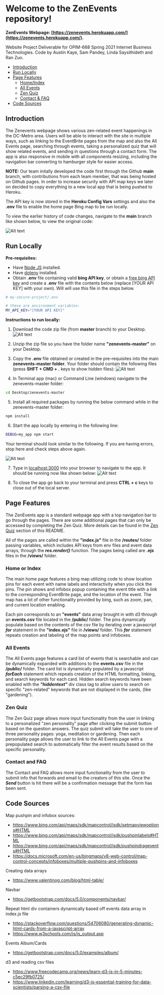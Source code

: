 # Welcome to the ZenEvents repository!

**ZenEvents Webpage: [https://zenevents.herokuapp.com/](https://zenevents.herokuapp.com/).**

Website Project Deliverable for OPIM-668 Spring 2021 Internet Business Technologies. Code by Austin Kaye, Sam Pandey, Linda Saysithideth and Ran Zuo.

- [Introduction](#introduction)
- [Run Locally](#run-locally)
- [Page Features](#page-features)
  - [Home/Index](#home-or-index)
  - [All Events](#all-events)
  - [Zen Quiz](#zen-quiz)
  - [Contact & FAQ](#contact-and-faq)
- [Code Sources](#code-sources)

## Introduction

The Zenevents webpage shows various zen-related event happenings in the DC-Metro area. Users will be able to interact with the site in multiple ways, such as linking to the EventBrite pages from the map and also the All Events page, searching through events, taking a personalized quiz that will show related events, and sending in questions through a contact form. The app is also responsive in mobile with all components resizing, including the navigation bar converting to hamburger style for easier access.

**NOTE:** Our team initally developed the code first through the Github **main** branch, with contributions from each team member, that was being hosted on Github pages. In order to increase security with API map keys we later on decided to copy everything to a new local app that is being pushed to Heroku.

The API key is now stored in the **Heroku Config Vars** settings and also the **.env** file to enable the home page Bing map to be run locally.

To view the earlier history of code changes, navigate to the **main** branch like shown below, to view the original code:

![Alt text](/public/images/mainBranch.png?raw=true "Optional Title")

## Run Locally

**Pre-requisites:**

- Have [Node JS](https://github.com/prof-rossetti/internet-technologies/blob/main/notes/javascript/node.md) installed.
- Have [dotenv](https://github.com/prof-rossetti/internet-technologies/blob/main/notes/javascript/packages/dotenv.md) installed.
- Obtain **.env** file containing valid **bing API key**, or obtain a [free bing API key](http://mapsforenterprise.binginternal.com/en-us/maps/create-a-bing-maps-key) and create a **.env** file with the contents below (replace [YOUR API KEY] with your own). Will will use this file in the steps below.

```sh
# my-secure-project/.env

# these are environment variables:
MY_API_KEY="[YOUR API KEY]"
```

**Instructions to run locally:**

1. Download the code zip file (from **master** branch) to your Desktop.
   ![Alt text](/public/images/downloadZip.png?raw=true "Optional Title")

2. Unzip the zip file so you have the folder name **"zenevents-master"** on your Desktop.

3. Copy the **.env** file obtained or created in the pre-requisites into the main **zenevents-master folder**. Your folder should contain the following files (press **SHFT + CMD + .** keys to show hidden files):
   ![Alt text](/public/images/files.png?raw=true "Optional Title")

4. In Terminal app (mac) or Command Line (windows) navigate to the zenevents-master folder:

```sh
cd Desktop/zenevents-master
```

5. Install all required packages by running the below command while in the zenevents-master folder:

```sh
npm install
```

6. Start the app locally by entering in the following line:

```sh
DEBUG=my_app npm start
```

Your terminal should look similar to the following. If you are having errors, stop here and check steps above again.

![Alt text](/public/images/startApp.png?raw=true "Optional Title")

7. Type in [localhost:3000](http://localhost:3000/) into your browser to navigate to the app. It should be running now like shown below:
   ![Alt text](/public/images/runningApp.png?raw=true "Optional Title")

8. To close the app go back to your terminal and press **CTRL + c** keys to close out of the local server.

## Page Features

The ZenEvents app is a standard webpage app with a top navigation bar to go through the pages. There are some additional pages that can only be accessed by completing the Zen Quiz. More details can be found in the [Zen Quiz](#zen-quiz) section of this README.

All of the pages are called within the **"index.js"** file in the **/routes/** folder passing variables, which includes API keys from env files and event data arrays, through the **_res.render()_** function. The pages being called are **.ejs** files in the **/views/** folder.

### Home or Index

The main home page features a bing map utilizing code to show location pins for each event with name labels and interactivity when you click the pins. The pin shows and infobox popup containing the event title with a link to the corresponding EventBrite page, and the location of the event. The map has a lot of other functionality provided by bing, such as zoom, pan, and current location enabling.

Each pin corresponds to an **"events"** data array brought in with d3 through an **events.csv** file located in the **/public/** folder. The pins dynamically populate based on the contents of the csv file by iterating over a javascript **_for_** statement in the **"index.ejs"** file in **/views/** folder. This **_for_** statement repeats creation and labeling of the map points and infoboxes.

### All Events

The All Events page features a card list of events that is searchable and can be dynamically expanded with additions to the **events.csv** file in the **/public/** folder. The card list is dynamically populated by a javascript **_forEach_** statement which repeats creation of the HTML formatting, linking, and search keywords for each card. Hidden search keywords have been enabled with the **_"hiddentext"_** div class tag to allow users to search on specific "zen-related" keywords that are not displayed in the cards, (like "gardening").

### Zen Quiz

The Zen Quiz page allows more input functionality from the user in linking to a personalized "zen personality" page after clicking the submit button based on the question answers. The quiz submit will take the user to one of three personality pages: yoga, meditation or gardening. Then each personality page allows the user to link to the All Events page with a prepopulated search to automatically filter the event results based on the specific personality.

### Contact and FAQ

The Contact and FAQ allows more input functionality from the user to submit info that forwards and email to the creators of this site. Once the **_Send_** button is hit there will be a confirmation message that the form has been sent.

## Code Sources

Map pushpin and infobox sources:

- https://www.bing.com/api/maps/sdk/mapcontrol/isdk/setmapviewoptions#HTML
- https://www.bing.com/api/maps/sdk/mapcontrol/isdk/pushpinlabels#HTML
- https://www.bing.com/api/maps/sdk/mapcontrol/isdk/pushpindragevents#HTML
- https://docs.microsoft.com/en-us/bingmaps/v8-web-control/map-control-concepts/infoboxes/multiple-pushpins-and-infoboxes

Creating data arrays

- https://www.valentinog.com/blog/html-table/

Navbar

- https://getbootstrap.com/docs/5.0/components/navbar/

Repeat html div containers dynamically based off events data array in index.js file

- https://stackoverflow.com/questions/54706080/generating-dynamic-html-cards-from-a-javascript-array
- https://www.w3schools.com/js/js_output.asp

Events Album/Cards

- https://getbootstrap.com/docs/5.0/examples/album/

d3 and reading csv files

- https://www.freecodecamp.org/news/learn-d3-js-in-5-minutes-c5ec29fb0725/
- https://www.linkedin.com/learning/d3-js-essential-training-for-data-scientists/parsing-a-csv-file
